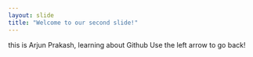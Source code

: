 ```yaml
---
layout: slide
title: "Welcome to our second slide!"
---
```

this is Arjun Prakash, learning about Github
Use the left arrow to go back!

